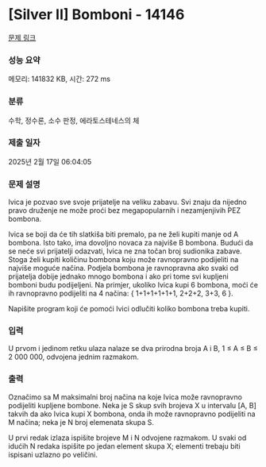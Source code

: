 # [Silver II] Bomboni - 14146 

[문제 링크](https://www.acmicpc.net/problem/14146) 

### 성능 요약

메모리: 141832 KB, 시간: 272 ms

### 분류

수학, 정수론, 소수 판정, 에라토스테네스의 체

### 제출 일자

2025년 2월 17일 06:04:05

### 문제 설명

<p>Ivica je pozvao sve svoje prijatelje na veliku zabavu. Svi znaju da nijedno pravo druženje ne može proći bez megapopularnih i nezamjenjivih PEZ bombona.</p>

<p>Ivica se boji da će tih slatkiša biti premalo, pa ne želi kupiti manje od A bombona. Isto tako, ima dovoljno novaca za najviše B bombona. Budući da se neće svi prijatelji odazvati, Ivica ne zna točan broj sudionika zabave. Stoga želi kupiti količinu bombona koju može ravnopravno podijeliti na najviše moguće načina. Podjela bombona je ravnopravna ako svaki od prijatelja dobije jednako mnogo bombona i ako pri tome svi kupljeni bomboni budu podijeljeni. Na primjer, ukoliko Ivica kupi 6 bombona, moći će ih ravnopravno podijeliti na 4 načina: { 1+1+1+1+1+1, 2+2+2, 3+3, 6 }.</p>

<p>Napišite program koji će pomoći Ivici odlučiti koliko bombona treba kupiti. </p>

### 입력 

 <p>U prvom i jedinom retku ulaza nalaze se dva prirodna broja A i B, 1 ≤ A ≤ B ≤ 2 000 000, odvojena jednim razmakom. </p>

### 출력 

 <p>Označimo sa M maksimalni broj načina na koje Ivica može ravnopravno podijeliti kupljene bombone. Neka je S skup svih brojeva X u intervalu [A, B] takvih da ako Ivica kupi X bombona, onda ih može ravnopravno podijeliti na M načina; neka je N broj elemenata skupa S.</p>

<p>U prvi redak izlaza ispišite brojeve M i N odvojene razmakom. U svaki od idućih N redaka ispišite po jedan element skupa X; elementi trebaju biti ispisani uzlazno po veličini. </p>

